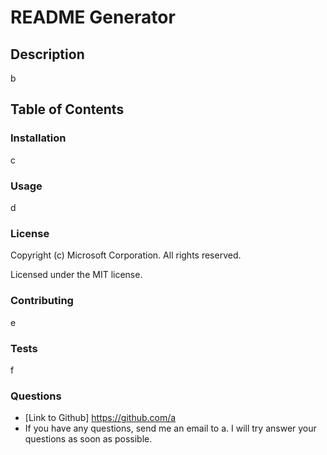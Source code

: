 
# README Generator

## Description
b
## Table of Contents

### Installation
c
### Usage
d
### License
Copyright (c) Microsoft Corporation. All rights reserved.

Licensed under the MIT license.
### Contributing
e
### Tests
f
### Questions
* [Link to Github] https://github.com/a
* If you have any questions, send me an email to a. I will try answer your questions as soon as possible.
